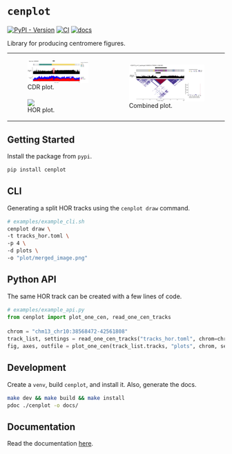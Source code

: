 # `cenplot`
[![PyPI - Version](https://img.shields.io/pypi/v/cenplot)](https://pypi.org/project/cenplot/)
[![CI](https://github.com/logsdon-lab/cenplot/actions/workflows/main.yaml/badge.svg)](https://github.com/logsdon-lab/cenplot/actions/workflows/main.yaml)
[![docs](https://github.com/logsdon-lab/cenplot/actions/workflows/docs.yaml/badge.svg)](https://github.com/logsdon-lab/cenplot/actions/workflows/docs.yaml)

Library for producing centromere figures.

<table>
  <tr>
    <td>
        <figure float="left">
            <img align="middle" src="docs/example_cdr.png" width="100%">
            <figcaption>CDR plot.</figcaption>
        </figure>
      <figure float="left">
            <img align="middle" src="docs/example_split_hor.png" width="100%">
            <figcaption>HOR plot.</figcaption>
        </figure>
    </td>
    <td>
        <figure float="left">
            <img align="middle" src="docs/example_multiple.png" width="100%">
            <figcaption>Combined plot.</figcaption>
        </figure>
    </td>
  </tr>
</table>

## Getting Started
Install the package from `pypi`.
```bash
pip install cenplot
```

## CLI
Generating a split HOR tracks using the `cenplot draw` command.
```bash
# examples/example_cli.sh
cenplot draw \
-t tracks_hor.toml \
-p 4 \
-d plots \
-o "plot/merged_image.png"
```

## Python API
The same HOR track can be created with a few lines of code.
```python
# examples/example_api.py
from cenplot import plot_one_cen, read_one_cen_tracks

chrom = "chm13_chr10:38568472-42561808"
track_list, settings = read_one_cen_tracks("tracks_hor.toml", chrom=chrom)
fig, axes, outfile = plot_one_cen(track_list.tracks, "plots", chrom, settings)
```

## Development
Create a `venv`, build `cenplot`, and install it. Also, generate the docs.
```bash
make dev && make build && make install
pdoc ./cenplot -o docs/
```

## Documentation
Read the documentation [here](https://logsdon-lab.github.io/cenplot/cenplot.html).

